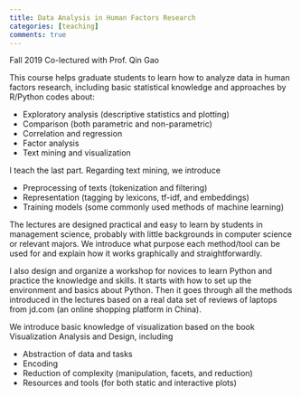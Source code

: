 ```yaml
---
title: Data Analysis in Human Factors Research
categories: [teaching]
comments: true
---
```


Fall 2019 Co-lectured with Prof. Qin Gao

This course helps graduate students to learn how to analyze data in human factors research, including basic statistical knowledge and approaches by R/Python codes about:

* Exploratory analysis (descriptive statistics and plotting)
* Comparison (both parametric and non-parametric)
* Correlation and regression
* Factor analysis
* Text mining and visualization

I teach the last part. Regarding text mining, we introduce

* Preprocessing of texts (tokenization and filtering)
* Representation (tagging by lexicons, tf-idf, and embeddings)
* Training models (some commonly used methods of machine learning)

The lectures are designed practical and easy to learn by students in management science, probably with little backgrounds in computer science or relevant majors. We introduce what purpose each method/tool can be used for and explain how it works graphically and straightforwardly. 

I also design and organize a workshop for novices to learn Python and practice the knowledge and skills. It starts with how to set up the environment and basics about Python. Then it goes through all the methods introduced in the lectures based on a real data set of reviews of laptops from jd.com (an online shopping platform in China).

We introduce basic knowledge of visualization based on the book Visualization Analysis and Design, including 

* Abstraction of data and tasks
* Encoding
* Reduction of complexity (manipulation, facets, and reduction)
* Resources and tools (for both static and interactive plots)



